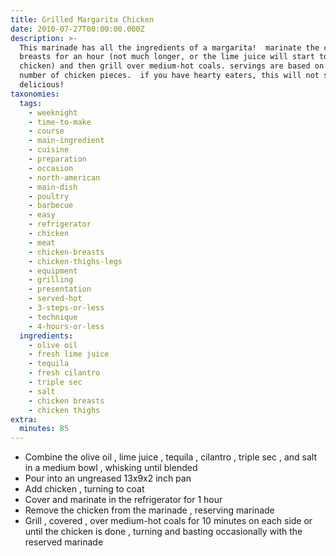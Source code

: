 ```yaml
---
title: Grilled Margarita Chicken
date: 2010-07-27T00:00:00.000Z
description: >-
  This marinade has all the ingredients of a margarita!  marinate the chicken
  breasts for an hour (not much longer, or the lime juice will start to cook the
  chicken) and then grill over medium-hot coals. servings are based on the
  number of chicken pieces.  if you have hearty eaters, this will not serve 8!
  delicious!
taxonomies:
  tags:
    - weeknight
    - time-to-make
    - course
    - main-ingredient
    - cuisine
    - preparation
    - occasion
    - north-american
    - main-dish
    - poultry
    - barbecue
    - easy
    - refrigerator
    - chicken
    - meat
    - chicken-breasts
    - chicken-thighs-legs
    - equipment
    - grilling
    - presentation
    - served-hot
    - 3-steps-or-less
    - technique
    - 4-hours-or-less
  ingredients:
    - olive oil
    - fresh lime juice
    - tequila
    - fresh cilantro
    - triple sec
    - salt
    - chicken breasts
    - chicken thighs
extra:
  minutes: 85
---
```

 - Combine the olive oil , lime juice , tequila , cilantro , triple sec , and salt in a medium bowl , whisking until blended
 - Pour into an ungreased 13x9x2 inch pan
 - Add chicken , turning to coat
 - Cover and marinate in the refrigerator for 1 hour
 - Remove the chicken from the marinade , reserving marinade
 - Grill , covered , over medium-hot coals for 10 minutes on each side or until the chicken is done , turning and basting occasionally with the reserved marinade
